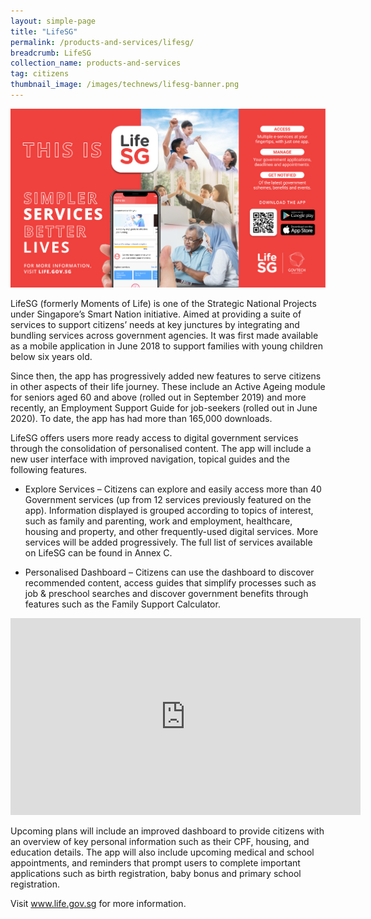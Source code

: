 ```yaml
---
layout: simple-page
title: "LifeSG"
permalink: /products-and-services/lifesg/
breadcrumb: LifeSG
collection_name: products-and-services
tag: citizens
thumbnail_image: /images/technews/lifesg-banner.png  
---
```


![Moments of Life is now LifeSG](/images/technews/lifesg-banner.png)

LifeSG (formerly Moments of Life) is one of the Strategic National Projects under Singapore’s Smart Nation initiative. Aimed at providing a suite of services to support citizens’ needs at key junctures by integrating and bundling services across government agencies. It was first made available as a mobile application in June 2018 to support families with young children below six years old. 

Since then, the app has progressively added new features to serve citizens in other aspects of their life journey. These include an Active Ageing module for seniors aged 60 and above (rolled out in September 2019) and more recently, an Employment Support Guide for job-seekers (rolled out in June 2020). To date, the app has had more than 165,000 downloads. 

LifeSG offers users more ready access to digital government services through the consolidation of personalised content. The app will include a new user interface with improved navigation, topical guides and the following features.

 - Explore Services – Citizens can explore and easily access more than 40 Government services (up from 12 services previously featured on the app). Information displayed is grouped according to topics of interest, such as family and parenting, work and employment, healthcare, housing and property, and other frequently-used digital services. More services will be added progressively. The full list of services available on LifeSG can be found in Annex C.

 - Personalised Dashboard – Citizens can use the dashboard to discover recommended content, access guides that simplify processes such as job & preschool searches and discover government benefits through features such as the Family Support Calculator. 
 
 
<div class="bp-youtube">
  <iframe width="560" height="315" src="https://www.youtube.com/embed/S8dVN-0qLC0" frameborder="0" allow="accelerometer; autoplay; encrypted-media; gyroscope; picture-in-picture" allowfullscreen></iframe>
</div>


Upcoming plans will include an improved dashboard to provide citizens with an overview of key personal information such as their CPF, housing, and education details. The app will also include upcoming medical and school appointments, and reminders that prompt users to complete important applications such as birth registration, baby bonus and primary school registration. 

Visit www.life.gov.sg for more information. 
